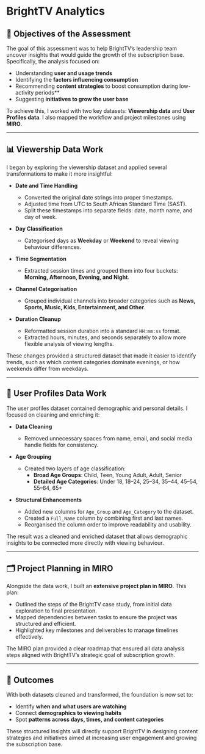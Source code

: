 # BrightTV Analytics

## 📌 Objectives of the Assessment
The goal of this assessment was to help BrightTV’s leadership team uncover insights that would guide the growth of the subscription base. Specifically, the analysis focused on:

- Understanding **user and usage trends**  
- Identifying the **factors influencing consumption**  
- Recommending **content strategies** to boost consumption during low-activity periods**  
- Suggesting **initiatives to grow the user base**

To achieve this, I worked with two key datasets: **Viewership data** and **User Profiles data**. I also mapped the workflow and project milestones using **MIRO**.

---

## 📊 Viewership Data Work
I began by exploring the viewership dataset and applied several transformations to make it more insightful:

- **Date and Time Handling**  
  - Converted the original date strings into proper timestamps.  
  - Adjusted time from UTC to South African Standard Time (SAST).  
  - Split these timestamps into separate fields: date, month name, and day of week.  

- **Day Classification**  
  - Categorised days as **Weekday** or **Weekend** to reveal viewing behaviour differences.  

- **Time Segmentation**  
  - Extracted session times and grouped them into four buckets: **Morning, Afternoon, Evening, and Night**.  

- **Channel Categorisation**  
  - Grouped individual channels into broader categories such as **News, Sports, Music, Kids, Entertainment, and Other**.  

- **Duration Cleanup**  
  - Reformatted session duration into a standard `HH:mm:ss` format.  
  - Extracted hours, minutes, and seconds separately to allow more flexible analysis of viewing lengths.  

These changes provided a structured dataset that made it easier to identify trends, such as which content categories dominate evenings, or how weekends differ from weekdays.

---

## 👤 User Profiles Data Work
The user profiles dataset contained demographic and personal details. I focused on cleaning and enriching it:

- **Data Cleaning**  
  - Removed unnecessary spaces from name, email, and social media handle fields for consistency.  

- **Age Grouping**  
  - Created two layers of age classification:  
    - **Broad Age Groups**: Child, Teen, Young Adult, Adult, Senior  
    - **Detailed Age Categories**: Under 18, 18–24, 25–34, 35–44, 45–54, 55–64, 65+  

- **Structural Enhancements**  
  - Added new columns for `Age_Group` and `Age_Category` to the dataset.  
  - Created a `Full_Name` column by combining first and last names.  
  - Reorganised the column order to improve readability and usability.  

The result was a cleaned and enriched dataset that allows demographic insights to be connected more directly with viewing behaviour.

---

## 🗂️ Project Planning in MIRO
Alongside the data work, I built an **extensive project plan in MIRO**. This plan:  

- Outlined the steps of the BrightTV case study, from initial data exploration to final presentation.  
- Mapped dependencies between tasks to ensure the project was structured and efficient.  
- Highlighted key milestones and deliverables to manage timelines effectively.  

The MIRO plan provided a clear roadmap that ensured all data analysis steps aligned with BrightTV’s strategic goal of subscription growth.

---

## 🚀 Outcomes
With both datasets cleaned and transformed, the foundation is now set to:

- Identify **when and what users are watching**  
- Connect **demographics to viewing habits**  
- Spot **patterns across days, times, and content categories**  

These structured insights will directly support BrightTV in designing content strategies and initiatives aimed at increasing user engagement and growing the subscription base.
